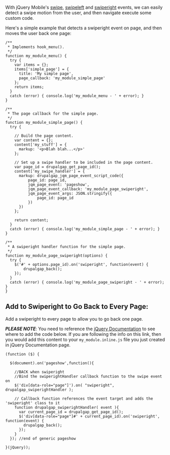 With jQuery Mobile's [swipe](http://api.jquerymobile.com/swipe/), [swipeleft](http://api.jquerymobile.com/swipeleft/) and [swiperight](http://api.jquerymobile.com/swiperight/) events, we can easily detect a swipe motion from the user, and then navigate execute some custom code.

Here's a simple example that detects a swiperight event on page, and then moves the user back one page:

```
/**
 * Implements hook_menu().
 */
function my_module_menu() {
  try {
    var items = {};
    items['simple_page'] = {
      title: 'My simple page',
      page_callback: 'my_module_simple_page'
    };
    return items;
  }
  catch (error) { console.log('my_module_menu - ' + error); }
}

/**
 * The page callback for the simple page.
 */
function my_module_simple_page() {
  try {
    
    // Build the page content.
    var content = {};
    content['my_stuff'] = {
      markup: '<p>Blah blah...</p>'
    };
    
    // Set up a swipe handler to be included in the page content.
    var page_id = drupalgap_get_page_id();
    content['my_swipe_handler'] = {
      markup: drupalgap_jqm_page_event_script_code({
          page_id: page_id,
          jqm_page_event: 'pageshow',
          jqm_page_event_callback: 'my_module_page_swiperight',
          jqm_page_event_args: JSON.stringify({
              page_id: page_id
          })
      })
    };
    
    return content;
  }
  catch (error) { console.log('my_module_simple_page - ' + error); }
}

/**
 * A swiperight handler function for the simple page.
 */
function my_module_page_swiperight(options) {
  try {
    $('#' + options.page_id).on('swiperight', function(event) {
        drupalgap_back();
    });
  }
  catch (error) { console.log('my_module_page_swiperight - ' + error); }
}
```

## Add to Swiperight to Go Back to Every Page:

Add a swiperight to every page to allow you to go back one page.  

***PLEASE NOTE***: You need to reference the [jQuery Documentation](../Page_Events/jQuery_document) to see where to add the code below. If you are following the info on this link, then you would add this content to your `my_module.inline.js` file you just created in jQuery Documentation page.

```
(function ($) {

  $(document).on('pageshow',function(){

    //BACK when swiperight 
    //Bind the swiperightHandler callback function to the swipe event on
    $('div[data-role="page"]').on( "swiperight", drupalgap_swiperightHandler );

    // Callback function references the event target and adds the 'swiperight' class to it
    function drupalgap_swiperightHandler( event ){
      var current_page_id = drupalgap_get_page_id();
      $('div[data-role="page"]#' + current_page_id).on('swiperight', function(event) {
        drupalgap_back();
      });
    }
  }); //end of generic pageshow

}(jQuery));
```